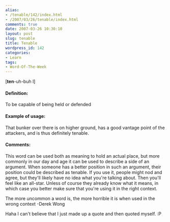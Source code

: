 ```yaml
---
alias:
- /tenable/142/index.html
- /2007/03/26/tenable/index.html
comments: true
date: 2007-03-26 10:30:10
layout: post
slug: tenable
title: Tenable
wordpress_id: 142
categories:
- Learn
tags:
- Word-Of-The-Week
---
```


[**ten**-uh-buh l]


#### Definition:


To be capable of being held or defended



#### Example of usage:


That bunker over there is on higher ground, has a good vantage point of the attackers, and is thus definitely tenable.



#### Comments:


This word can be used both as meaning to hold an actual place, but more commonly in our day and age it can be used to describe a side of an argument.  When someone has a better position in such an argument, their position could be described as tenable.  If you use it, people might nod and agree, but they'll likely have no idea what you're talking about.  Then you'll feel like an all-star.  Unless of course they already know what it means, in which case you better make sure that you're using it in the right context.  



> 
The more uncommon a word is, the more horrible it is when used in the wrong context
-Derek Wong




Haha I can't believe that I just made up a quote and then quoted myself.  :P
